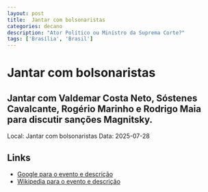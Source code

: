 ```yaml
---
layout: post
title:  Jantar com bolsonaristas
categories: decano
description: "Ator Político ou Ministro da Suprema Corte?"
tags: ['Brasília', 'Brasil']
---
```


# Jantar com bolsonaristas
## Jantar com Valdemar Costa Neto, Sóstenes Cavalcante, Rogério Marinho e Rodrigo Maia para discutir sanções Magnitsky.
Local: Jantar com bolsonaristas
Data: 2025-07-28

## Links 
- [Google para o evento e descrição](https://www.google.com/search?q=Gilmar%20Mendes%20%2B%20Jantar%20com%20bolsonaristas%20Jantar%20com%20Valdemar%20Costa%20Neto%2C%20S%C3%B3stenes%20Cavalcante%2C%20Rog%C3%A9rio%20Marinho%20e%20Rodrigo%20Maia%20para%20discutir%20san%C3%A7%C3%B5es%20Magnitsky.%20Bras%C3%ADlia%2C%20Brasil)
- [Wikipedia para o evento e descrição](https://en.wikipedia.org/w/index.php?search=Gilmar%20Mendes%20%2B%20Jantar%20com%20bolsonaristas%20Jantar%20com%20Valdemar%20Costa%20Neto%2C%20S%C3%B3stenes%20Cavalcante%2C%20Rog%C3%A9rio%20Marinho%20e%20Rodrigo%20Maia%20para%20discutir%20san%C3%A7%C3%B5es%20Magnitsky.%20Bras%C3%ADlia%2C%20Brasil)
